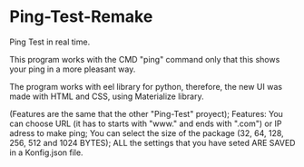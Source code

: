 # Ping-Test-Remake
Ping Test in real time.

This program works with the CMD "ping" command only that this shows your ping in a more pleasant way.

The program works with eel library for python,
therefore, the new UI was made with HTML and CSS, using Materialize library. 

(Features are the same that the other "Ping-Test" proyect);
Features: You can choose URL (it has to starts with "www." and ends with ".com") or IP adress to make ping;
You can select the size of the package (32, 64, 128, 256, 512 and 1024 BYTES);
ALL the settings that you have seted ARE SAVED in a Konfig.json file.
